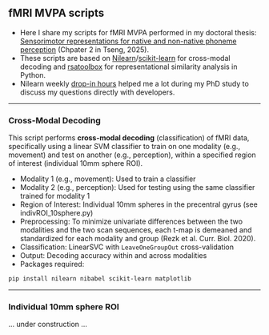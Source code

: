 ## fMRI MVPA scripts

- Here I share my scripts for fMRI MVPA performed in my doctoral thesis: <a href="https://hal.science/tel-04988192">Sensorimotor representations for native and non-native phoneme perception</a> (Chpater 2 in Tseng, 2025).
- These scripts are based on <a href="https://nilearn.github.io/stable/index.html">Nilearn</a>/<a href="https://scikit-learn.org/stable/">scikit-learn</a> for cross-modal decoding and <a href="https://rsatoolbox.readthedocs.io/en/stable/">rsatoolbox</a> for representational similarity analysis in Python.
- Nilearn weekly <a href="https://nilearn.github.io/stable/development.html#how-to-get-help">drop-in hours</a> helped me a lot during my PhD study to discuss my questions directly with developers.

---

### Cross-Modal Decoding

This script performs **cross-modal decoding** (classification) of fMRI data, specifically using a linear SVM classifier to train on one modality (e.g., movement) and test on another (e.g., perception), within a specified region of interest (individual 10mm sphere ROI).

- Modality 1 (e.g., movement): Used to train a classifier
- Modality 2 (e.g., perception): Used for testing using the same classifier trained for modality 1
- Region of Interest: Individual 10mm spheres in the precentral gyrus (see indivROI_10sphere.py)
- Preprocessing: To minimize univariate differences between the two modalities and the two scan sequences, each t-map is demeaned and standardized for each modality and group (Rezk et al. Curr. Biol. 2020).
- Classification: LinearSVC with `LeaveOneGroupOut` cross-validation
- Output: Decoding accuracy within and across modalities
- Packages required: 
```bash
pip install nilearn nibabel scikit-learn matplotlib
```

---

### Individual 10mm sphere ROI

... under construction ...
